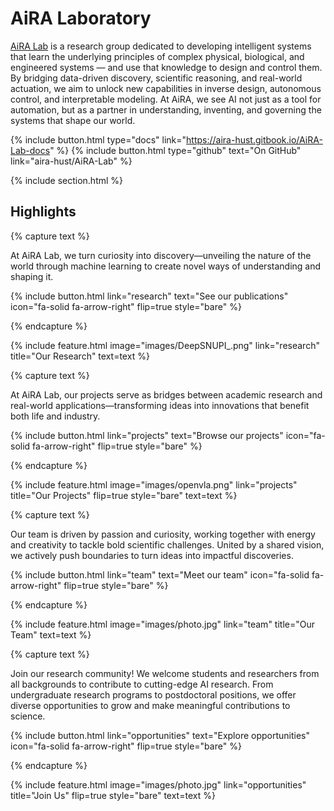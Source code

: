 ---
---

# AiRA Laboratory

[AiRA Lab](https://aira-hust.github.io/AiRA-Lab) is a research group dedicated to developing intelligent systems that learn the underlying principles of complex physical, biological, and engineered systems — and use that knowledge to design and control them. By bridging data-driven discovery, scientific reasoning, and real-world actuation, we aim to unlock new capabilities in inverse design, autonomous control, and interpretable modeling. At AiRA, we see AI not just as a tool for automation, but as a partner in understanding, inventing, and governing the systems that shape our world.

{%
  include button.html
  type="docs"
  link="https://aira-hust.gitbook.io/AiRA-Lab-docs"
%}
{%
  include button.html
  type="github"
  text="On GitHub"
  link="aira-hust/AiRA-Lab"
%}

{% include section.html %}

## Highlights

{% capture text %}

At AiRA Lab, we turn curiosity into discovery—unveiling the nature of the world through machine learning to create novel ways of understanding and shaping it.

{%
  include button.html
  link="research"
  text="See our publications"
  icon="fa-solid fa-arrow-right"
  flip=true
  style="bare"
%}

{% endcapture %}

{%
  include feature.html
  image="images/DeepSNUPI_.png"
  link="research"
  title="Our Research"
  text=text
%}

{% capture text %}

At AiRA Lab, our projects serve as bridges between academic research and real-world applications—transforming ideas into innovations that benefit both life and industry.

{%
  include button.html
  link="projects"
  text="Browse our projects"
  icon="fa-solid fa-arrow-right"
  flip=true
  style="bare"
%}

{% endcapture %}

{%
  include feature.html
  image="images/openvla.png"
  link="projects"
  title="Our Projects"
  flip=true
  style="bare"
  text=text
%}

{% capture text %}

Our team is driven by passion and curiosity, working together with energy and creativity to tackle bold scientific challenges. United by a shared vision, we actively push boundaries to turn ideas into impactful discoveries.

{%
  include button.html
  link="team"
  text="Meet our team"
  icon="fa-solid fa-arrow-right"
  flip=true
  style="bare"
%}

{% endcapture %}

{%
  include feature.html
  image="images/photo.jpg"
  link="team"
  title="Our Team"
  text=text
%}

{% capture text %}

Join our research community! We welcome students and researchers from all backgrounds to contribute to cutting-edge AI research. From undergraduate research programs to postdoctoral positions, we offer diverse opportunities to grow and make meaningful contributions to science.

{%
  include button.html
  link="opportunities"
  text="Explore opportunities"
  icon="fa-solid fa-arrow-right"
  flip=true
  style="bare"
%}

{% endcapture %}

{%
  include feature.html
  image="images/photo.jpg"
  link="opportunities"
  title="Join Us"
  flip=true
  style="bare"
  text=text
%}
